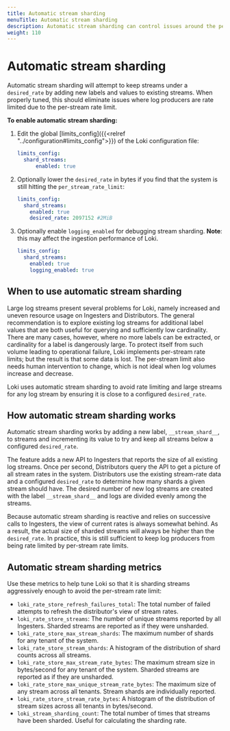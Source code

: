 ```yaml
---
title: Automatic stream sharding
menuTitle: Automatic stream sharding
description: Automatic stream sharding can control issues around the per-stream rate limit
weight: 110
---
```


# Automatic stream sharding

Automatic stream sharding will attempt to keep streams under a `desired_rate` by adding new labels and values to
existing streams. When properly tuned, this should eliminate issues where log producers are rate limited due to the
per-stream rate limit.

**To enable automatic stream sharding:**
1. Edit the global [limits_config]({{<relref "../configuration#limits_config">}}) of the Loki configuration file:
   ```yaml
   limits_config:
     shard_streams:
         enabled: true
   ```
2. Optionally lower the `desired_rate` in bytes if you find that the system is still hitting the `per_stream_rate_limit`:
   ```yaml
   limits_config:
     shard_streams:
       enabled: true
       desired_rate: 2097152 #2MiB
   ```
3. Optionally enable `logging_enabled` for debugging stream sharding. **Note**: this may affect the ingestion performance of Loki.
   ```yaml
   limits_config:
     shard_streams:
       enabled: true
       logging_enabled: true
   ```

## When to use automatic stream sharding

Large log streams present several problems for Loki, namely increased and uneven resource usage on Ingesters and
Distributors. The general recommendation is to explore existing log streams for additional label values that are both
useful for querying and sufficiently low cardinality. There are many cases, however, where no more labels can
be extracted, or cardinality for a label is dangerously large. To protect itself from such volume leading to operational failure, Loki implements per-stream rate limits;
but the result is that some data is lost. The per-stream limit also needs human intervention to change, which is not ideal when log volumes increase and decrease.

Loki uses automatic stream sharding to avoid rate limiting and large streams for any log stream by ensuring it is close
to a configured `desired_rate`.

## How automatic stream sharding works

Automatic stream sharding works by adding a new label, `__stream_shard__`, to streams and incrementing its value to try
and keep all streams below a configured `desired_rate`.

The feature adds a new API to Ingesters that reports the size of all existing log streams. Once per second, Distributors
query the API to get a picture of all stream rates in the system. Distributors use the existing stream-rate data and a
configured `desired_rate` to determine how many shards a given stream should have. The desired number of new log streams
are created with the label `__stream_shard__` and logs are divided evenly among the streams.

Because automatic stream sharding is reactive and relies on successive calls to Ingesters, the view of current rates is
always somewhat behind. As a result, the actual size of sharded streams will always be higher than the `desired_rate`.
In practice, this is still sufficient to keep log producers from being rate limited by per-stream rate limits.

## Automatic stream sharding metrics

Use these metrics to help tune Loki so that it is sharding streams aggressively enough to avoid the per-stream rate
limit:

- `loki_rate_store_refresh_failures_total`: The total number of failed attempts to refresh the distributor's view of
  stream rates.
- `loki_rate_store_streams`: The number of unique streams reported by all Ingesters. Sharded streams are reported as if
  they were unsharded.
- `loki_rate_store_max_stream_shards`: The maximum number of shards for any tenant of the system.
- `loki_rate_store_stream_shards`: A histogram of the distribution of shard counts across all streams.
- `loki_rate_store_max_stream_rate_bytes`: The maximum stream size in bytes/second for any tenant of the system. Sharded
  streams are reported as if they are unsharded.
- `loki_rate_store_max_unique_stream_rate_bytes`: The maximum size of any stream across all tenants. Stream shards are
  individually reported.
- `loki_rate_store_stream_rate_bytes`: A histogram of the distribution of stream sizes across all tenants in
  bytes/second.
- `loki_stream_sharding_count`: The total number of times that streams have been sharded. Useful for calculating the
  sharding rate.
